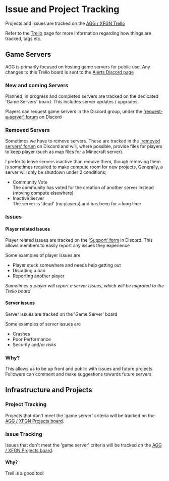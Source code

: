 # Issue and Project Tracking

Projects and issues are tracked on the [AGG / XFGN Trello](https://trello.com/w/agamersgrindxfgn)

Refer to the [Trello](../service-overviews/other-adhoc-apps/trello.md) page for more information regarding how things are tracked, tags etc.

## Game Servers <a href="#bkmrk-game-servers" id="bkmrk-game-servers"></a>

AGG is primarily focused on hosting game servers for public use. Any changes to this Trello board is sent to the [Alerts Discord page](https://discord.com/channels/1112671736090066976/1112673487308460112)

### New and coming Servers

Planned, in progress and completed servers are tracked on the dedicated 'Game Servers' board. This includes server updates / upgrades.

Players can request game servers in the Discord group, under the ['request-a-server' forum](https://discord.com/channels/1112671736090066976/1112676695787458590) on Discord

### Removed Servers

Sometimes we have to remove servers. These are tracked in the ['removed servers' forum](https://discord.com/channels/1112671736090066976/1113263066210127933) on Discord and will, where possible, provide files for players to keep player (such as map files for a Minecraft server).

I prefer to leave servers inactive than remove them, though removing them is sometimes required to make compute room for new projects. Generally, a server will only be shutdown under 2 conditions;

* Community Vote\
  The community has voted for the creation of another server instead (moving compute elsewhere)
* Inactive Server\
  The server is 'dead' (no players) and has been for a long time

### Issues

#### Player related issues

Player related issues are tracked on the ['Support' form](https://discord.com/channels/1112671736090066976/1112673830071181343) in Discord. This allows members to easily report any issues they experience

Some examples of player issues are

* Player stuck somewhere and needs help getting out
* Disputing a ban
* Reporting another player

_Sometimes a player will report a server issues, which will be migrated to the Trello board_

#### Server issues

Server issues are tracked on the 'Game Server' board

Some examples of server issues are

* Crashes
* Poor Performance
* Security and/or risks

### **Why?**

This allows us to be up front and public with issues and future projects. Followers can comment and make suggestions towards future servers

## Infrastructure and Projects <a href="#bkmrk-infrastructure-and-p" id="bkmrk-infrastructure-and-p"></a>

### **Project Tracking**

Projects that don't meet the 'game server' criteria will be tracked on the [AGG / XFGN Projects board](https://trello.com/b/QXuFZXvj/agg-xfgn-projects).

### Issue Tracking

Issues that don't meet the 'game server' criteria will be tracked on the [AGG / XFGN Projects board](https://trello.com/b/QXuFZXvj/agg-xfgn-projects).

#### **Why?**

Trell is a good tool
